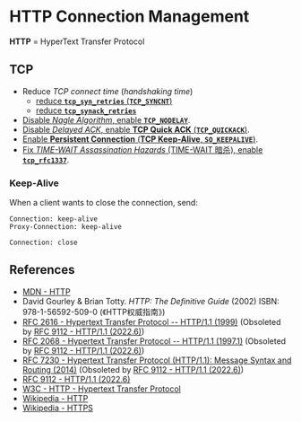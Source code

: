 # HTTP Connection Management

**HTTP** = HyperText Transfer Protocol

## TCP

- Reduce *TCP connect time* (*handshaking time*)
  - [reduce **`tcp_syn_retries`** (**`TCP_SYNCNT`**)](https://leven-cn.github.io/python-cookbook/recipes/core/tcp_connect_timeout_client)
  - [reduce **`tcp_synack_retries`**](https://leven-cn.github.io/python-cookbook/recipes/core/tcp_connect_timeout_server)
- [Disable *Nagle Algorithm*, enable **`TCP_NODELAY`**](https://leven-cn.github.io/python-cookbook/recipes/core/tcp_nodelay).
- [Disable *Delayed ACK*, enable **TCP Quick ACK** (**`TCP_QUICKACK`**)](https://leven-cn.github.io/python-cookbook/recipes/core/tcp_quickack).
- [Enable **Persistent Connection** (**TCP Keep-Alive**, **`SO_KEEPALIVE`**)](https://leven-cn.github.io/python-cookbook/recipes/core/tcp_keepalive).
- [Fix *TIME-WAIT Assassination Hazards* (TIME-WAIT 暗杀), enable **`tcp_rfc1337`**](https://leven-cn.github.io/python-cookbook/more/core/tcp_rfc1337).

### Keep-Alive

When a client wants to close the connection, send:

```http
Connection: keep-alive
Proxy-Connection: keep-alive

Connection: close
```

## References

<!-- markdownlint-disable line-length -->

- [MDN - HTTP](https://developer.mozilla.org/en-US/docs/Web/HTTP)
- David Gourley & Brian Totty. *HTTP: The Definitive Guide* (2002) ISBN: 978-1-56592-509-0 (《HTTP权威指南》)
- [RFC 2616 - Hypertext Transfer Protocol -- HTTP/1.1 (1999)](https://www.rfc-editor.org/rfc/rfc2616) (Obsoleted by [RFC 9112 - HTTP/1.1 (2022.6)](https://www.rfc-editor.org/rfc/rfc9112))
- [RFC 2068 - Hypertext Transfer Protocol -- HTTP/1.1 (1997.1)](https://www.rfc-editor.org/rfc/rfc2068) (Obsoleted by [RFC 9112 - HTTP/1.1 (2022.6)](https://www.rfc-editor.org/rfc/rfc9112))
- [RFC 7230 - Hypertext Transfer Protocol (HTTP/1.1): Message Syntax and Routing (2014)](https://www.rfc-editor.org/rfc/rfc7230) (Obsoleted by [RFC 9112 - HTTP/1.1 (2022.6)](https://www.rfc-editor.org/rfc/rfc9112))
- [RFC 9112 - HTTP/1.1 (2022.6)](https://www.rfc-editor.org/rfc/rfc9112)
- [W3C - HTTP - Hypertext Transfer Protocol](https://www.w3.org/Protocols/)
- [Wikipedia - HTTP](https://en.wikipedia.org/wiki/Hypertext%20Transfer%20Protocol)
- [Wikipedia - HTTPS](https://en.wikipedia.org/wiki/HTTPS)

<!-- markdownlint-enable line-length -->
